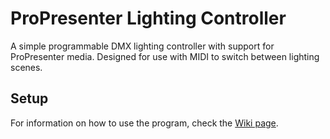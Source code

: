 # ProPresenter Lighting Controller

A simple programmable DMX lighting controller with support for ProPresenter media. Designed for use with MIDI to switch between lighting scenes.

## Setup

For information on how to use the program, check the [Wiki page](https://github.com/austinvaness/LightController/wiki).